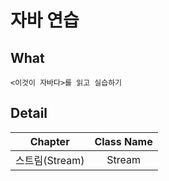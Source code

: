 # 자바 연습

## What
```text
<이것이 자바다>를 읽고 실습하기
```

## Detail
| Chapter | Class Name |
|:----:|:---:|
|스트림(Stream)|Stream|